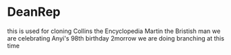 # DeanRep
this is used for cloning
Collins the Encyclopedia
Martin the Bristish man
we are celebrating Anyi's 98th birthday 2morrow
we are doing branching at this time
